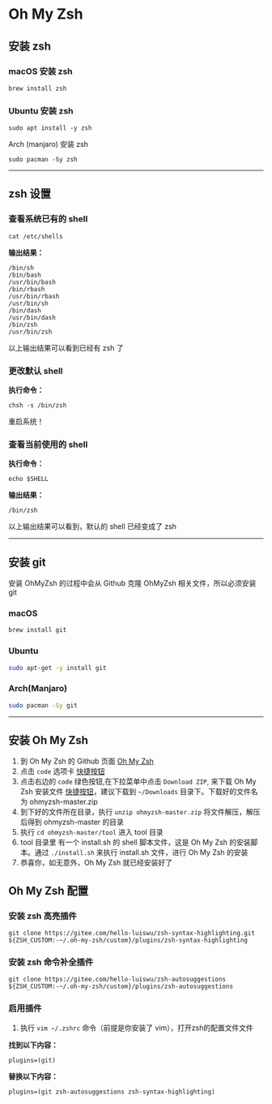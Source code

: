 # Oh My Zsh 

<!--
## install Oh-My-Zsh
1. go to Oh My Zsh Github home page [Oh My Zsh](https://github.com/ohmyzsh/ohmyzsh)
2. click left code option
3. click right green code button
4. download OhMyZsh file to PC /home/user/downloads directory
5. run command: `unzip ohmyzsh-mater.zip`
6. run command `cd ohmyzsh-master/tool` change work directory 
7. run shell install file `./install.sh`

Allright! OhMyZsh installed finish!! so good!!!

-->

## 安装 zsh

### macOS 安装 zsh
``` sh
brew install zsh
```

### Ubuntu 安装 zsh

```
sudo apt install -y zsh
```

Arch (manjaro) 安装 zsh

```
sudo pacman -Sy zsh
```

---

## zsh 设置

### 查看系统已有的 shell

```
cat /etc/shells
```

**输出结果：**

```
/bin/sh
/bin/bash
/usr/bin/bash
/bin/rbash
/usr/bin/rbash
/usr/bin/sh
/bin/dash
/usr/bin/dash
/bin/zsh
/usr/bin/zsh
```
以上输出结果可以看到已经有 zsh 了

### 更改默认 shell

**执行命令：**

```
chsh -s /bin/zsh
```

重启系统！

### 查看当前使用的 shell

**执行命令：**

```
echo $SHELL
```

**输出结果：**

```
/bin/zsh
```

以上输出结果可以看到，默认的 shell 已经变成了 zsh 

---

## 安装 git 

安装 OhMyZsh 的过程中会从 Github 克隆 OhMyZsh 相关文件，所以必须安装 git

### macOS

``` sh
brew install git
```

### Ubuntu

``` sh
sudo apt-get -y install git
```

### Arch(Manjaro)

``` sh
sudo pacman -Sy git
```

---

## 安装 Oh My Zsh

1. 到 Oh My Zsh 的 Github 页面 [Oh My Zsh](https://github.com/ohmyzsh/ohmyzsh)
2. 点击 `code` 选项卡 [快捷按钮](https://github.com/ohmyzsh/ohmyzsh)
3. 点击右边的 `code` 绿色按钮,在下拉菜单中点击 `Download ZIP`, 来下载 Oh My Zsh 安装文件 [快捷按钮](https://github.com/ohmyzsh/ohmyzsh/archive/refs/heads/master.zip)，建议下载到 `~/Downloads` 目录下。下载好的文件名为 ohmyzsh-master.zip
4. 到下好的文件所在目录，执行 `unzip ohmyzsh-master.zip` 将文件解压，解压后得到 ohmyzsh-master 的目录
5. 执行 `cd ohmyzsh-master/tool` 进入 tool 目录
6. tool 目录里 有一个 install.sh 的 shell 脚本文件，这是 Oh My Zsh 的安装脚本。通过 `./install.sh` 来执行 install.sh 文件，进行 Oh My Zsh 的安装
7. 恭喜你，如无意外，Oh My Zsh 就已经安装好了

## Oh My Zsh 配置

### 安装 zsh 高亮插件

```
git clone https://gitee.com/hello-luiswu/zsh-syntax-highlighting.git ${ZSH_CUSTOM:-~/.oh-my-zsh/custom}/plugins/zsh-syntax-highlighting
```

### 安装 zsh 命令补全插件

```
git clone https://gitee.com/hello-luiswu/zsh-autosuggestions ${ZSH_CUSTOM:-~/.oh-my-zsh/custom}/plugins/zsh-autosuggestions
```

### 启用插件

1. 执行 `vim ~/.zshrc` 命令（前提是你安装了 vim），打开zsh的配置文件文件 

**找到以下内容：**

```
plugins=(git)
```

**替换以下内容：**

```
plugins=(git zsh-autosuggestions zsh-syntax-highlighting)
```
